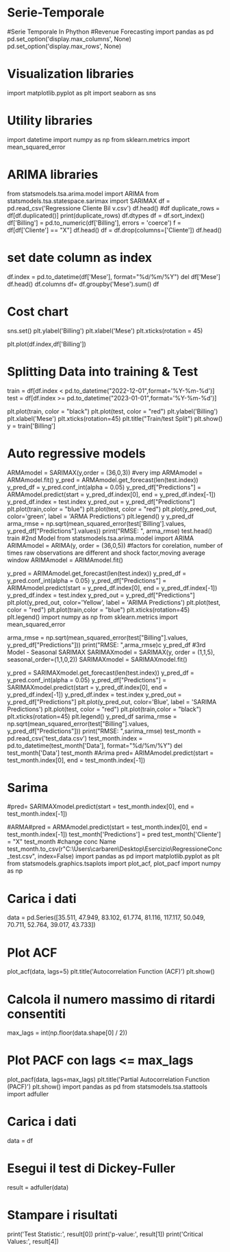 # Serie-Temporale
#Serie Temporale In Phython
#Revenue Forecasting
import pandas as pd
pd.set_option('display.max_columns', None)
pd.set_option('display.max_rows', None)

# Visualization libraries
import matplotlib.pyplot as plt
import seaborn as sns

# Utility libraries
import datetime
import numpy as np
from sklearn.metrics import mean_squared_error

# ARIMA libraries
from statsmodels.tsa.arima.model import ARIMA
from statsmodels.tsa.statespace.sarimax import SARIMAX
df = pd.read_csv('Regressione Cliente Bil v.csv')
df.head() #df
duplicate_rows = df[df.duplicated()]
print(duplicate_rows)
df.dtypes
df = df.sort_index()
df['Billing'] = pd.to_numeric(df['Billing'], errors = 'coerce')
f = df[df['Cliente'] == "X"]
df.head()
df = df.drop(columns=['Cliente'])
df.head()
# set date column as index

df.index = pd.to_datetime(df['Mese'], format="%d/%m/%Y")
del df['Mese']
df.head()
df.columns
df= df.groupby('Mese').sum()
df
# Cost chart

sns.set()
plt.ylabel('Billing')
plt.xlabel('Mese')
plt.xticks(rotation = 45)

plt.plot(df.index,df['Billing'])
# Splitting Data into training & Test

train = df[df.index < pd.to_datetime("2022-12-01",format='%Y-%m-%d')]
test = df[df.index >= pd.to_datetime("2023-01-01",format='%Y-%m-%d')]

plt.plot(train, color = "black")
plt.plot(test, color = "red")
plt.ylabel('Billing')
plt.xlabel('Mese')
plt.xticks(rotation=45)
plt.title("Train/test Split")
plt.show()
y = train['Billing']

# Auto regressive models
ARMAmodel = SARIMAX(y,order = (36,0,3)) #very imp
ARMAmodel = ARMAmodel.fit()
y_pred = ARMAmodel.get_forecast(len(test.index))
y_pred_df = y_pred.conf_int(alpha = 0.05) 
y_pred_df["Predictions"] = ARMAmodel.predict(start = y_pred_df.index[0], end = y_pred_df.index[-1])
y_pred_df.index = test.index
y_pred_out = y_pred_df["Predictions"] 
plt.plot(train,color = "blue")
plt.plot(test, color = "red")
plt.plot(y_pred_out, color='green', label = 'ARMA Predictions')
plt.legend()
y
y_pred_df
arma_rmse = np.sqrt(mean_squared_error(test['Billing'].values, y_pred_df["Predictions"].values))
print("RMSE: ", arma_rmse)
test.head()
train
#2nd Model
from statsmodels.tsa.arima.model import ARIMA
ARIMAmodel = ARIMA(y, order = (36,0,5)) #factors for corelation, number of times raw observations are different and shock factor,moving average window
ARIMAmodel = ARIMAmodel.fit()

y_pred = ARIMAmodel.get_forecast(len(test.index))
y_pred_df = y_pred.conf_int(alpha = 0.05) 
y_pred_df["Predictions"] = ARIMAmodel.predict(start = y_pred_df.index[0], end = y_pred_df.index[-1])
y_pred_df.index = test.index
y_pred_out = y_pred_df["Predictions"] 
plt.plot(y_pred_out, color='Yellow', label = 'ARIMA Predictions')
plt.plot(test, color = "red")
plt.plot(train,color = "blue")
plt.xticks(rotation=45)
plt.legend()
import numpy as np
from sklearn.metrics import mean_squared_error

arma_rmse = np.sqrt(mean_squared_error(test["Billing"].values, y_pred_df["Predictions"]))
print("RMSE: ",arma_rmse)c
y_pred_df
#3rd Model - Seasonal SARIMAX
SARIMAXmodel = SARIMAX(y, order = (1,1,5), seasonal_order=(1,1,0,2))
SARIMAXmodel = SARIMAXmodel.fit()

y_pred = SARIMAXmodel.get_forecast(len(test.index))
y_pred_df = y_pred.conf_int(alpha = 0.05) 
y_pred_df["Predictions"] = SARIMAXmodel.predict(start = y_pred_df.index[0], end = y_pred_df.index[-1])
y_pred_df.index = test.index
y_pred_out = y_pred_df["Predictions"] 
plt.plot(y_pred_out, color='Blue', label = 'SARIMA Predictions')
plt.plot(test, color = "red")
plt.plot(train,color = "black")
plt.xticks(rotation=45)
plt.legend()
y_pred_df
sarima_rmse = np.sqrt(mean_squared_error(test["Billing"].values, y_pred_df["Predictions"]))
print("RMSE: ",sarima_rmse)
test_month = pd.read_csv('test_data.csv')
test_month.index = pd.to_datetime(test_month['Data'], format="%d/%m/%Y")
del test_month['Data']
test_month
#Arima
pred= ARIMAmodel.predict(start = test_month.index[0], end = test_month.index[-1])

# Sarima
#pred= SARIMAXmodel.predict(start = test_month.index[0], end = test_month.index[-1])

#ARMA#pred = ARMAmodel.predict(start = test_month.index[0], end = test_month.index[-1])
test_month['Predictions'] = pred
test_month['Cliente'] = "X"
test_month
#change conc Name
test_month.to_csv(r"C:\Users\carbaren\Desktop\Esercizio\RegressioneConc_test.csv", index=False)
import pandas as pd
import matplotlib.pyplot as plt
from statsmodels.graphics.tsaplots import plot_acf, plot_pacf
import numpy as np

# Carica i dati
data = pd.Series([35.511, 47.949, 83.102, 61.774, 81.116, 117.117, 50.049, 70.711, 52.764, 39.017, 43.733])

# Plot ACF
plot_acf(data, lags=5)
plt.title('Autocorrelation Function (ACF)')
plt.show()

# Calcola il numero massimo di ritardi consentiti
max_lags = int(np.floor(data.shape[0] / 2))

# Plot PACF con lags <= max_lags
plot_pacf(data, lags=max_lags)
plt.title('Partial Autocorrelation Function (PACF)')
plt.show()
import pandas as pd
from statsmodels.tsa.stattools import adfuller

# Carica i dati
data = df

# Esegui il test di Dickey-Fuller
result = adfuller(data)

# Stampare i risultati
print('Test Statistic:', result[0])
print('p-value:', result[1])
print('Critical Values:', result[4])
